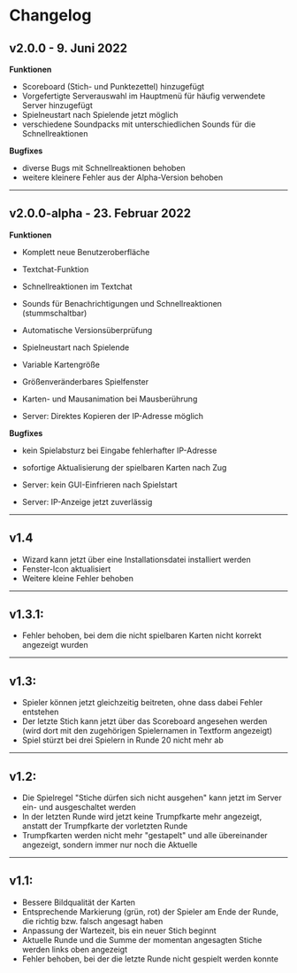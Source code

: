 # Changelog

## v2.0.0 - 9. Juni 2022

**Funktionen**
- Scoreboard (Stich- und Punktezettel) hinzugefügt
- Vorgefertigte Serverauswahl im Hauptmenü für häufig verwendete Server hinzugefügt
- Spielneustart nach Spielende jetzt möglich
- verschiedene Soundpacks mit unterschiedlichen Sounds für die Schnellreaktionen

**Bugfixes**
- diverse Bugs mit Schnellreaktionen behoben
- weitere kleinere Fehler aus der Alpha-Version behoben

---

## v2.0.0-alpha - 23. Februar 2022

**Funktionen**
- Komplett neue Benutzeroberfläche
- Textchat-Funktion
- Schnellreaktionen im Textchat
- Sounds für Benachrichtigungen und Schnellreaktionen (stummschaltbar)
- Automatische Versionsüberprüfung
- Spielneustart nach Spielende
- Variable Kartengröße
- Größenveränderbares Spielfenster
- Karten- und Mausanimation bei Mausberührung

- Server: Direktes Kopieren der IP-Adresse möglich


**Bugfixes**
- kein Spielabsturz bei Eingabe fehlerhafter IP-Adresse
- sofortige Aktualisierung der spielbaren Karten nach Zug

- Server: kein GUI-Einfrieren nach Spielstart
- Server: IP-Anzeige jetzt zuverlässig

---

## v1.4

- Wizard kann jetzt über eine Installationsdatei installiert werden
- Fenster-Icon aktualisiert
- Weitere kleine Fehler behoben

---

## v1.3.1:
- Fehler behoben, bei dem die nicht spielbaren Karten nicht korrekt angezeigt wurden

---

## v1.3:
- Spieler können jetzt gleichzeitig beitreten, ohne dass dabei Fehler entstehen
- Der letzte Stich kann jetzt über das Scoreboard angesehen werden (wird dort mit den zugehörigen Spielernamen in Textform angezeigt)
- Spiel stürzt bei drei Spielern in Runde 20 nicht mehr ab

---

## v1.2:
- Die Spielregel "Stiche dürfen sich nicht ausgehen" kann jetzt im Server ein- und ausgeschaltet werden
- In der letzten Runde wird jetzt keine Trumpfkarte mehr angezeigt, anstatt der Trumpfkarte der vorletzten Runde
- Trumpfkarten werden nicht mehr "gestapelt" und alle übereinander angezeigt, sondern immer nur noch die Aktuelle

---

## v1.1:
- Bessere Bildqualität der Karten
- Entsprechende Markierung (grün, rot) der Spieler am Ende der Runde, die richtig bzw. falsch angesagt haben
- Anpassung der Wartezeit, bis ein neuer Stich beginnt
- Aktuelle Runde und die Summe der momentan angesagten Stiche werden links oben angezeigt
- Fehler behoben, bei der die letzte Runde nicht gespielt werden konnte